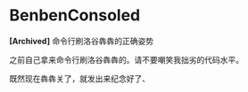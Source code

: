 # BenbenConsoled
**[Archived]** 命令行刷洛谷犇犇的正确姿势




之前自己拿来命令行刷洛谷犇犇的。请不要嘲笑我拙劣的代码水平。

既然现在犇犇关了，就发出来纪念好了、
